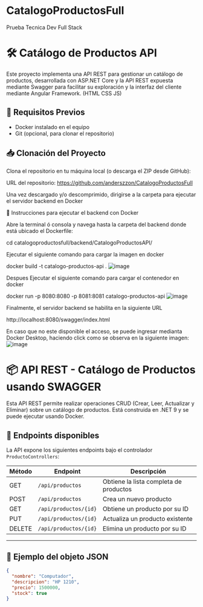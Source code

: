 # CatalogoProductosFull
Prueba Tecnica Dev Full Stack

# 🛠️ Catálogo de Productos API
Este proyecto implementa una API REST para gestionar un catálogo de productos, desarrollada con ASP.NET Core y la API REST expuesta mediante Swagger para facilitar su exploración y la interfaz del cliente mediante Angular Framework. (HTML CSS JS)

## 🚀 Requisitos Previos
- Docker instalado en el equipo
- Git (opcional, para clonar el repositorio)

## 📥 Clonación del Proyecto
Clona el repositorio en tu máquina local (o descarga el ZIP desde GitHub):

URL del repositorio: https://github.com/anderszzon/CatalogoProductosFull

Una vez descargado y/o descomprimido, dirigirse a la carpeta para ejecutar el servidor backend en Docker

🔧 Instrucciones para ejecutar el backend con Docker

Abre la terminal ó consola y navega hasta la carpeta del backend donde está ubicado el Dockerfile:

cd catalogoproductosfull/backend/CatalogoProductosAPI/

Ejecutar el siguiente comando para cargar la imagen en docker

docker build -t catalogo-productos-api .
![image](https://github.com/user-attachments/assets/604ba91d-679c-4446-a3d6-46266019aee2)

Despues Ejecutar el siguiente comando para cargar el contenedor en docker

docker run -p 8080:8080 -p 8081:8081 catalogo-productos-api
![image](https://github.com/user-attachments/assets/738b3454-a009-4dfb-8ec8-b6fc529474a1)

Finalmente, el servidor backend se habilita en la siguiente URL

http://localhost:8080/swagger/index.html

En caso que no este disponible el acceso, se puede ingresar medianta Docker Desktop, haciendo click como se observa en la siguiente imagen:
![image](https://github.com/user-attachments/assets/20370966-61af-4b92-be57-e60f49c76f61)

# 📦 API REST - Catálogo de Productos usando SWAGGER

Esta API REST permite realizar operaciones CRUD (Crear, Leer, Actualizar y Eliminar) sobre un catálogo de productos. Está construida en .NET 9 y se puede ejecutar usando Docker.

## 🚀 Endpoints disponibles

La API expone los siguientes endpoints bajo el controlador `ProductoControllers`:

| Método | Endpoint                  | Descripción                            |
|--------|---------------------------|----------------------------------------|
| GET    | `/api/productos`          | Obtiene la lista completa de productos |
| POST   | `/api/productos`          | Crea un nuevo producto                 |
| GET    | `/api/productos/{id}`     | Obtiene un producto por su ID          |
| PUT    | `/api/productos/{id}`     | Actualiza un producto existente        |
| DELETE | `/api/productos/{id}`     | Elimina un producto por su ID          |

---

## 🧪 Ejemplo del objeto JSON

```json
{
  "nombre": "Computador",
  "descripcion": "HP 1210",
  "precio": 1500000,
  "stock": true
}



